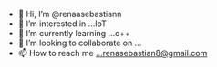 - 👋 Hi, I’m @renaasebastiann
- 👀 I’m interested in ...IoT
- 🌱 I’m currently learning ...c++
- 💞️ I’m looking to collaborate on ...
- 📫 How to reach me ...renasebastian8@gmail.com

<!---
renaasebastiann/renaasebastiann is a ✨ special ✨ repository because its `README.md` (this file) appears on your GitHub profile.
You can click the Preview link to take a look at your changes.
--->
